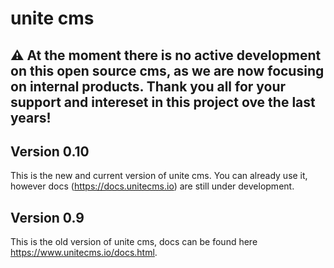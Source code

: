 unite cms
=========

⚠️ At the moment there is no active development on this open source cms, as we are now focusing on internal products. Thank you all for your support and intereset in this project ove the last years!
------------


Version 0.10
------------

This is the new and current version of unite cms. You can already use it, however docs (https://docs.unitecms.io) are still under development. 


Version 0.9
----------- 

This is the old version of unite cms, docs can be found here https://www.unitecms.io/docs.html.


